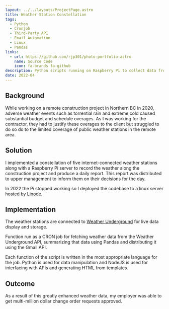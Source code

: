 ```yaml
---
layout: ../../layouts/ProjectPage.astro
title: Weather Station Constellation
tags:
  - Python
  - Cronjob
  - Third-Party API
  - Email Automation
  - Linux
  - Pandas
links: 
  - url: https://github.com/rjp301/photo-portfolio-astro
    name: Source Code
    icon: fa-brands fa-github
description: Python scripts running on Raspberry Pi to collect data from constellation of remote weather stations and send daily report to project management.
date: 2022-04
---
```


## Background

While working on a remote construction project in Northern BC in 2020, adverse weather events such as torrential rain and extreme cold caused substantial budget and schedule overages. As I was working for the contractor, they had to justify these overages to the client but struggled to do so do to the limited coverage of public weather stations in the remote area.

## Solution

I implemented a constellation of five internet-connected weather stations along with a Raspberry Pi server to record the weather along the construction project and produce a daily report. This report was distributed to upper management to inform them on their decisions for the day.

In 2022 the Pi stopped working so I deployed the codebase to a linux server hosted by [Linode](https://linode.com). 

## Implementation

The weather stations are connected to [Weather Underground](https://www.wunderground.com/) for live data display and storage. 

Function run as a CRON job for fetching weather data from the Weather Underground API, summarizing that data using Pandas and distributing it using the Gmail API.

Each function of the script is written in the most appropriate language for the job. Python is used for data manipulation and NodeJS is used for interfacing with APIs and generating HTML from templates.

## Outcome

As a result of this greatly enhanced weather data, my employer was able to get multi-million dollar change order requests approved.
